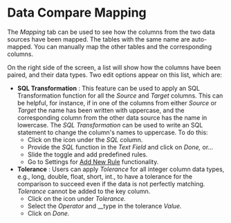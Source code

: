 # Data Compare Mapping

The _Mapping_ tab can be used to see how the columns from the two data sources have been mapped. The tables with the same name are auto-mapped. You can manually map the other tables and the corresponding columns. 

On the right side of the screen, a list will show how the columns have been paired, and their data types. Two edit options appear on this list, which are:

* **SQL Transformation** : This feature can be used to apply an SQL Transformation function for all the _Source_ and _Target_ columns. This can be helpful, for instance, if in one of the columns from either _Source_ or _Target_ the name has been written with uppercase, and the corresponding column from the other data source has the name in lowercase. The _SQL Transformation_ can be used to write an SQL statement to change the column's names to uppercase. To do this:
  * Click on the icon under the _SQL_ column.
  * Provide the _SQL_ function in the _Text Field_ and click on _Done,_ or... 
  * Slide the toggle and add predefined rules.
  * Go to Settings for [Add New Rule](https://app.gitbook.com/@dataq/s/docs/~/drafts/-MWOAN922BH54Ft3iFk_/settings) functionality.
* **Tolerance** : Users can apply _Tolerance_ for all integer column data types, e.g., long, double, float, short, int., to have a tolerance for the comparison to succeed even if the data is not perfectly matching. _Tolerance_ cannot be added to the key column.
  * Click on the icon under _Tolerance._
  * Select the _Operator_ and __type in the tolerance _Value._
  * Click on _Done._



